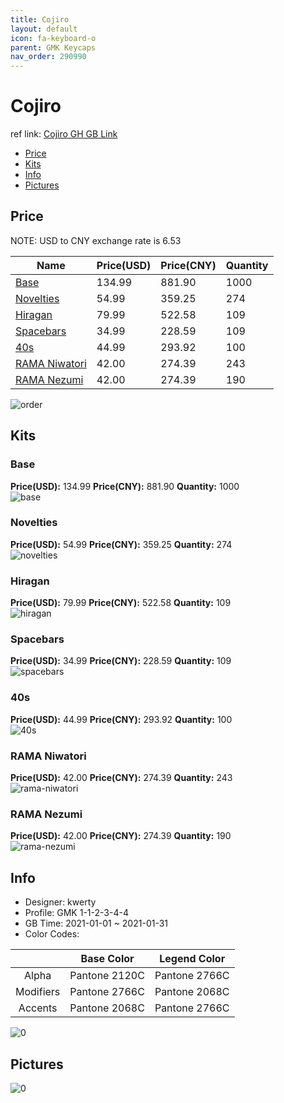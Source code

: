 ```yaml
---
title: Cojiro 
layout: default
icon: fa-keyboard-o
parent: GMK Keycaps
nav_order: 290990
---
```


# Cojiro 

ref link: [Cojiro GH GB Link](https://geekhack.org/index.php?topic=110451)

* [Price](#price)
* [Kits](#kits)
* [Info](#info)
* [Pictures](#pictures)

## Price

NOTE: USD to CNY exchange rate is 6.53

| Name          | Price(USD)   |  Price(CNY) | Quantity |
| ------------- | ------------ |  ---------- | -------- |
|[Base](#base)|134.99|881.90|1000|
|[Novelties](#novelties)|54.99|359.25|274|
|[Hiragan](#hiragan)|79.99|522.58|109|
|[Spacebars](#spacebars)|34.99|228.59|109|
|[40s](#40s)|44.99|293.92|100|
|[RAMA Niwatori](#rama-niwatori)|42.00|274.39|243|
|[RAMA Nezumi](#rama-nezumi)|42.00|274.39|190|

<img src="{{ 'assets/images/gmk-keycaps/Cojiro/order.png' | relative_url }}" alt="order" class="image featured">

## Kits
### Base  
**Price(USD):** 134.99	**Price(CNY):** 881.90	**Quantity:** 1000  
<img src="{{ 'assets/images/gmk-keycaps/Cojiro/kits_pics/base.png' | relative_url }}" alt="base" class="image featured">

### Novelties  
**Price(USD):** 54.99	**Price(CNY):** 359.25	**Quantity:** 274  
<img src="{{ 'assets/images/gmk-keycaps/Cojiro/kits_pics/novelties.png' | relative_url }}" alt="novelties" class="image featured">

### Hiragan  
**Price(USD):** 79.99	**Price(CNY):** 522.58	**Quantity:** 109  
<img src="{{ 'assets/images/gmk-keycaps/Cojiro/kits_pics/hiragan.png' | relative_url }}" alt="hiragan" class="image featured">

### Spacebars  
**Price(USD):** 34.99	**Price(CNY):** 228.59	**Quantity:** 109  
<img src="{{ 'assets/images/gmk-keycaps/Cojiro/kits_pics/spacebars.png' | relative_url }}" alt="spacebars" class="image featured">

### 40s  
**Price(USD):** 44.99	**Price(CNY):** 293.92	**Quantity:** 100  
<img src="{{ 'assets/images/gmk-keycaps/Cojiro/kits_pics/40s.png' | relative_url }}" alt="40s" class="image featured">

### RAMA Niwatori  
**Price(USD):** 42.00	**Price(CNY):** 274.39	**Quantity:** 243  
<img src="{{ 'assets/images/gmk-keycaps/Cojiro/kits_pics/rama-niwatori.png' | relative_url }}" alt="rama-niwatori" class="image featured">

### RAMA Nezumi  
**Price(USD):** 42.00	**Price(CNY):** 274.39	**Quantity:** 190  
<img src="{{ 'assets/images/gmk-keycaps/Cojiro/kits_pics/rama-nezumi.png' | relative_url }}" alt="rama-nezumi" class="image featured">

## Info
* Designer: kwerty  
* Profile: GMK 1-1-2-3-4-4  
* GB Time: 2021-01-01 ~ 2021-01-31  
* Color Codes:  

| |Base Color     | Legend Color
| :-------------: | :-------------: | :------------:
|Alpha|Pantone 2120C|Pantone 2766C
|Modifiers|Pantone 2766C|Pantone 2068C
|Accents|Pantone 2068C|Pantone 2766C

<img src="{{ 'assets/images/gmk-keycaps/Cojiro/0.png' | relative_url }}" alt="0" class="image featured">

## Pictures  
<img src="{{ 'assets/images/gmk-keycaps/Cojiro/rendering_pics/0.jpg' | relative_url }}" alt="0" class="image featured">
